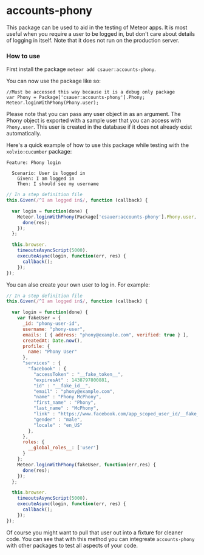 # accounts-phony

This package can be used to aid in the testing of Meteor apps. It is most useful when you require a user to be logged in, but don't care about details of logging in itself. Note that it does not run on the production server. 

### How to use

First install the package `meteor add csauer:accounts-phony`. 

You can now use the package like so:

```
//Must be accessed this way because it is a debug only package
var Phony = Package['csauer:accounts-phony'].Phony;
Meteor.loginWithPhony(Phony.user);
```

Please note that you can pass any user object in as an argument. The Phony object is exported with a sample user that you can access with `Phony.user`. This user is created in the database if it does not already exist automatically. 

Here's a quick example of how to use this package while testing with the `xolvio:cucumber` package:

```cucumber
Feature: Phony login
  
  Scenario: User is logged in
    Given: I am logged in
    Then: I should see my username
```

```javascript
// In a step definition file
this.Given(/^I am logged in$/, function (callback) {

  var login = function(done) {
    Meteor.loginWithPhony(Package['csauer:accounts-phony'].Phony.user, function(err,res) {
      done(res);
    });
  };

  this.browser.
    timeoutsAsyncScript(5000).
    executeAsync(login, function(err, res) {
      callback();
    });
});
```

You can also create your own user to log in. For example:

```javascript
// In a step definition file
this.Given(/^I am logged in$/, function (callback) {

  var login = function(done) {
    var fakeUser = {
      _id: "phony-user-id",
      username: "phony-user",
      emails: [ { address: "phony@example.com", verified: true } ],
      createdAt: Date.now(),
      profile: {
        name: "Phony User"
      },
      "services" : {
        "facebook" : {
          "accessToken" : "__fake_token__",
          "expiresAt" : 1438797800881,
          "id" : "__fake_id__",
          "email" : "phony@example.com",
          "name" : "Phony McPhony",
          "first_name" : "Phony",
          "last_name" : "McPhony",
          "link" : "https://www.facebook.com/app_scoped_user_id/__fake_id__/",
          "gender" : "male",
          "locale" : "en_US"
        },
      },
      roles: {
        __global_roles__: ['user']
      }
    };
    Meteor.loginWithPhony(fakeUser, function(err,res) {
      done(res);
    });
  };

  this.browser.
    timeoutsAsyncScript(5000).
    executeAsync(login, function(err, res) {
      callback();
    });
});
```

Of course you might want to pull that user out into a fixture for cleaner code. You can see that with this method you can integreate `accounts-phony` with other packages to test all aspects of your code.

